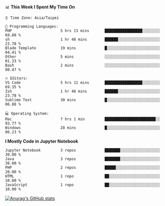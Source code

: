 <!--### Hi there 👋-->

<!--
**treevel/treevel** is a ✨ _special_ ✨ repository because its `README.md` (this file) appears on your GitHub profile.

Here are some ideas to get you started:

- 🔭 I’m currently working on ...
- 🌱 I’m currently learning ...
- 👯 I’m looking to collaborate on ...
- 🤔 I’m looking for help with ...
- 💬 Ask me about ...
- 📫 How to reach me: ...
- 😄 Pronouns: ...
- ⚡ Fun fact: ...
-->

<!--START_SECTION:waka-->
📊 **This Week I Spent My Time On** 

```text
⌚︎ Time Zone: Asia/Taipei

💬 Programming Languages: 
PHP                      5 hrs 13 mins       █████████████████░░░░░░░░   69.80 % 
sh                       1 hr 46 mins        ██████░░░░░░░░░░░░░░░░░░░   23.78 % 
Blade Template           19 mins             █░░░░░░░░░░░░░░░░░░░░░░░░   04.41 % 
Other                    5 mins              ░░░░░░░░░░░░░░░░░░░░░░░░░   01.33 % 
Bash                     2 mins              ░░░░░░░░░░░░░░░░░░░░░░░░░   00.47 % 

🔥 Editors: 
VS Code                  5 hrs 11 mins       █████████████████░░░░░░░░   69.35 % 
Zsh                      1 hr 46 mins        ██████░░░░░░░░░░░░░░░░░░░   23.78 % 
Sublime Text             30 mins             █░░░░░░░░░░░░░░░░░░░░░░░░   06.88 % 

💻 Operating System: 
Mac                      7 hrs 1 min         ███████████████████████░░   93.77 % 
Windows                  28 mins             █░░░░░░░░░░░░░░░░░░░░░░░░   06.23 % 

```

**I Mostly Code in Jupyter Notebook** 

```text
Jupyter Notebook         3 repos             ███████░░░░░░░░░░░░░░░░░░   30.00 % 
Java                     3 repos             ███████░░░░░░░░░░░░░░░░░░   30.00 % 
PHP                      2 repos             █████░░░░░░░░░░░░░░░░░░░░   20.00 % 
HTML                     1 repo              ██░░░░░░░░░░░░░░░░░░░░░░░   10.00 % 
JavaScript               1 repo              ██░░░░░░░░░░░░░░░░░░░░░░░   10.00 % 

```



<!--END_SECTION:waka-->

<!-- GitHub Stats Card-->
[![Anurag's GitHub stats](https://github-readme-stats.vercel.app/api?username=treevel&show_icons=true&theme=monokai&count_private=true)](https://github.com/anuraghazra/github-readme-stats)
